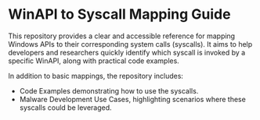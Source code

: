 # WinAPI to Syscall Mapping Guide
This repository provides a clear and accessible reference for mapping Windows APIs to their corresponding system calls (syscalls). It aims to help developers and researchers quickly identify which syscall is invoked by a specific WinAPI, along with practical code examples.

In addition to basic mappings, the repository includes:

- Code Examples demonstrating how to use the syscalls.
- Malware Development Use Cases, highlighting scenarios where these syscalls could be leveraged.

